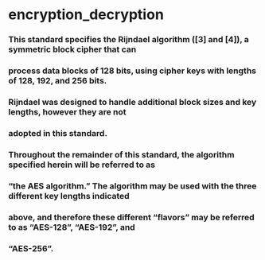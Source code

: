 # encryption_decryption

### This standard specifies the Rijndael algorithm ([3] and [4]), a symmetric block cipher that can 
### process data blocks of 128 bits, using cipher keys with lengths of 128, 192, and 256 bits. 
### Rijndael was designed to handle additional block sizes and key lengths, however they are not 
### adopted in this standard. 
### Throughout the remainder of this standard, the algorithm specified herein will be referred to as 
### “the AES algorithm.” The algorithm may be used with the three different key lengths indicated 
### above, and therefore these different “flavors” may be referred to as “AES-128”, “AES-192”, and 
### “AES-256”.
